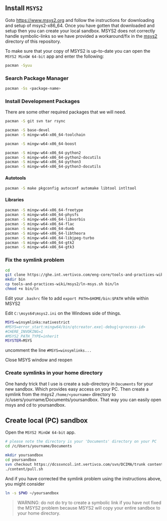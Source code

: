 ## Install `MSYS2` ##

Goto https://www.msys2.org and follow the instructions for downloading and setup of msys2-x86_64.  Once you have gotten that downloaded and setup then you can create your local sandbox.  MSYS2 does not correctly handle symbolic-links so we have provided a workaround/fix in the [msys2](msys2) directory of this repository.

To make sure that your copy of MSYS2 is up-to-date you can open the `MSYS2 MinGW 64-bit` app and enter the following:

```sh
pacman -Syuu
```

### Search Package Manager ###

```sh
pacman -Ss <package-name>
```


### Install Development Packages ###

There are some other required packages that we will need.

```sh
pacman -S git svn tar rsync
```


```sh
pacman -S base-devel
pacman -S mingw-w64-x86_64-toolchain
```

```sh
pacman -S mingw-w64-x86_64-boost
```

```sh
pacman -S mingw-w64-x86_64-python2
pacman -S mingw-w64-x86_64-python2-docutils
pacman -S mingw-w64-x86_64-python3
pacman -S mingw-w64-x86_64-python3-docutils
```

#### Autotools ####

```sh
pacman -S make pkgconfig autoconf automake libtool intltool
```

#### Libraries ####

```sh
pacman -S mingw-w64-x86_64-freetype
pacman -S mingw-w64-x86_64-physfs
pacman -S mingw-w64-x86_64-libvorbis
pacman -S mingw-w64-x86_64-flac
pacman -S mingw-w64-x86_64-dumb
pacman -S mingw-w64-x86_64-libtheora
pacman -S mingw-w64-x86_64-libjpeg-turbo
pacman -S mingw-w64-x86_64-gtk2
pacman -S mingw-w64-x86_64-gtk3
```


### Fix the symlink problem ###

```sh
cd
git clone https://ghe.int.vertivco.com/eng-core/tools-and-practices-wiki
mkdir bin
cp tools-and-practices-wiki/msys2/ln-msys.sh bin/ln
chmod +x bin/ln
```

Edit your `.bashrc` file to add `export PATH=$HOME/bin:$PATH` while within MSYS2

Edit `C:\msys64\msys2.ini` on the Windows side of things.

```sh
MSYS=winsymlinks:nativestrict
#MSYS=error_start:mingw64/bin/qtcreator.exe|-debug|<process-id>
#CHERE_INVOKING=1
#MSYS2_PATH_TYPE=inherit
MSYSTEM=MSYS
```
uncomment the line `#MSYS=winsymlinks...`

Close MSYS window and reopen


### Create symlinks in your home directory ###

One handy trick that I use is create a sub-directory in `Documents` for your new sandbox.
Which provides easy access on your PC.  Then create a symlink from the msys2 `/home/<yourname>` directory to /c/users/yourname/Documents/yoursandbox.
That way you can easily open msys and cd to yoursandbox.

## Create local (PC) sandbox ##

Open the `MSYS2 MinGW 64-bit` app.

```sh
# please note the directory is your 'Documents' directory on your PC
cd /c/Users/yourname/Documents

mkdir yoursandbox
cd yoursandbox
svn checkout https://dcssvncol.int.vertivco.com/svn/DCIMA/trunk content
./content/pull.sh
```

And if you have corrected the symlink problem using the instructions above, you might consider
```sh
ln -s $PWD ~/yoursandbox
```
> WARNING: do not do try to create a symbolic link if you have not fixed the MSYS2 problem 
> because MSYS2 will copy your entire sandbox to your home directory.
